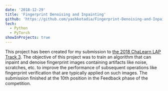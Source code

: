```yaml
---
date: '2018-12-29'
title: 'Fingerprint Denoising and Inpainting'
github: 'https://github.com/yashkotadia/Fingerprint-Denoising-and-Inpainting'
tech:
  - Python
  - PyTorch
showInProjects: true
---
```


This project has been created for my submission to [the 2018 ChaLearn LAP Track 3](https://competitions.codalab.org/competitions/18426#results). The objective of this project was to train an algorithm that can inpaint and denoise fingerprint images containing artifacts like noise, scratches, etc. to improve the performance of subsequent operations like fingerprint verification that are typically applied on such images. The submission finished at the 10th position in the Feedback phase of the competition.
